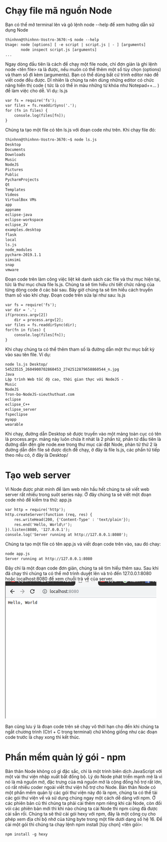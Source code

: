 # Chạy file mã nguồn Node

Bạn có thể mở terminal lên và gõ lệnh node --help để xem hướng dẫn sử dụng Node
```
thinhnn@thinhnn-Vostro-3670:~$ node --help
Usage: node [options] [ -e script | script.js | - ] [arguments]
       node inspect script.js [arguments]
...
```
Ngay dòng đầu tiên là cách để chạy một file node, chỉ đơn giản là ghi lệnh node <tên file> ra là được, nếu muốn có thể thêm một số tùy chọn (options) và tham số đi kèm (arguments).
Bạn có thể dùng bất cứ trình editor nào để viết code đều được. Dĩ nhiên là chúng ta nên dùng những editor có chức năng hiển thị code ( tức là có thể in màu những từ khóa như Notepad++... ) để làm việc cho dễ.
Ví dụ:
ls.js
```
var fs = require('fs');
var files = fs.readdirSyns('.');
for (fn in files) {
	console.log(files[fn]);
}
```
Chúng ta tạo một file có tên ls.js với đoạn code như trên.
Khi chạy file đó:
```
thinhnn@thinhnn-Vostro-3670:~$ node ls.js 
Desktop
Documents
Downloads
Music
NodeJS
Pictures
Public
PycharmProjects
Qt
Templates
Videos
VirtualBox VMs
app
appname
eclipse-java
eclipse-workspace
eclipse_JV
examples.desktop
flask
local
ls.js
node_modules
pycharm-2019.1.1
simsimi
snap
vmware
```
Đoạn code trên làm công việc liệt kê danh sách các file và thư mục hiện tại, tức là thư mục chưa file ls.js. Chúng ta sẽ tìm hiểu chi tiết chức năng của từng dòng code ở các bài sau. Bây giờ chúng ta sẽ tìm hiểu cách truyền tham số vào khi chạy. Đoạn code trên sửa lại như sau:
ls.js
```
var fs = require('fs');
var dir = '.';
if(process.argv[2])
	dir = process.argv[2];
var files = fs.readdirSync(dir);
for(fn in files) {
	console.log(files[fn]);
}
```
Khi chạy chúng ta có thể thêm tham số là đường dẫn một thư mục bất kỳ vào sau tên file. Ví dụ:
```
node ls.js Desktop/
54523515_2604900702860453_2742512879658860544_n.jpg
Java
Lập trình Web tốc độ cao, thời gian thực với NodeJS -
Music
NodeJS
Tron-bo-NodeJS-sieuthuthuat.com
eclipse
eclipse_C++
eclipse_server
fspeclipse
myapp
wearable
```
Khi chạy, đường dẫn Desktop sẽ được truyền vào một mảng toàn cục có tên là process.argv. mảng này luôn chứa ít nhát là 2 phần tử, phần tử đầu tiên là đường dẫn đến gile node.exe trong thư mục cài đặt Node, phàn tử thứ 2 là đường dẫn đến file sẽ được dịch để chạy, ở đây là file ls.js, các phần tử tiếp theo nếu có, ở đây là Desktop/
# Tạo web server
Vì Node được phát minh để làm web nên hầu hết chúng ta sẽ viết web server rất nhiều trong suôt series này. Ở đây chúng ta sẽ viết một đoạn code nhỏ để kiểm tra thử:
app.js
```
var http = require('http');
http.createServer(function (req, res) {
	res.writeHead(200, {'Content-Type' : 'text/plain'});
	res.end('Hello, World\r');
}).listen(8080, '127.0.0.1');
console.log('Server running at http://127.0.0.1:8080');
```
Chúng ta tạo một file có tên app.js và viết đoạn code trên vào, sau đó chay:
```
node app.js
Server running at http://127.0.0.1:8080
```
Đây chỉ là một đoạn code đơn giản, chúng ta sẽ tìm hiểu thêm sau. Sau khi đã chạy thì chúng ta có thể mở trình duyệt lên và trỏ đến 127.0.0.1:8080 hoặc localhost:8080 để xem chuỗi trả về của server.
![hello](https://github.com/syaorannd/StudyNodeJS/blob/master/hello.png)

Bạn cũng lưu ý là đoạn code trên sẽ chạy vô thời hạn cho đến khi chúng ta ngắt chương trình (Ctrl + C trong terminal) chứ không giống như các đoạn code trước là chạy xong thì kết thúc.

# Phần mềm quản lý gói - npm
Bản thân Node không có gì đặc sắc, chỉ là một trình biên dịch JavaScript với một vài thư viện nhập xuất bất đồng bộ. Lý do Node phát triển mạnh mẽ là vì nó là mã nguồn mở, đặc trưng của mã nguồn mở là cộng đồng hỗ trợ rất lớn, có rất nhiều coder ngoài viết thư viện hỗ trợ cho Node. Bản thân Node có một phần mềm quản lý các gói thư viện này đó là npm, chúng ta có thể tải các gói thư viện về và sử dụng chúng ngay một cách dễ dàng với npm.
Ở các phiên bản cũ thì chúng ta phải cài thêm npm riêng khi cài Node, còn đối vói các phiên bản mới thì khi nào chúng ta cài Node thì npm cũng đã được cài sẵn rồi.
Chúng ta sẽ thử cài gói hexy với npm, đây là một công cụ cho phép xem địa chỉ bộ nhớ của từng byte trong một file dưới dạng số hệ 16. Để cài một gói thì chúng ta chạy lệnh npm install [tùy chọn] <tên gói>:
```
npm install -g hexy
```

